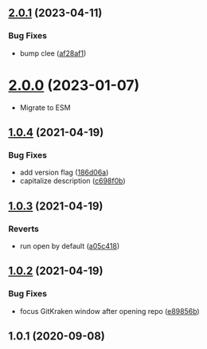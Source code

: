 ## [2.0.1](https://github.com/bconnorwhite/gitkraken-cli/compare/v2.0.0...v2.0.1) (2023-04-11)


### Bug Fixes

* bump clee ([af28af1](https://github.com/bconnorwhite/gitkraken-cli/commit/af28af149f1a13d10832c637ec3454620087d596))



# [2.0.0](https://github.com/bconnorwhite/gitkraken-cli/compare/v1.0.4...v3.0.0) (2023-01-07)

* Migrate to ESM


## [1.0.4](https://github.com/bconnorwhite/gitkraken-cli/compare/v1.0.3...v1.0.4) (2021-04-19)


### Bug Fixes

* add version flag ([186d06a](https://github.com/bconnorwhite/gitkraken-cli/commit/186d06a87c60105421339216afe7ddc7032cc181))
* capitalize description ([c698f0b](https://github.com/bconnorwhite/gitkraken-cli/commit/c698f0bed3eedd68a801ecbbc499f754c2adacdd))



## [1.0.3](https://github.com/bconnorwhite/gitkraken-cli/compare/v1.0.2...v1.0.3) (2021-04-19)


### Reverts

* run open by default ([a05c418](https://github.com/bconnorwhite/gitkraken-cli/commit/a05c418d4615416c69d4c614f2f6eb1f26d24628))



## [1.0.2](https://github.com/bconnorwhite/gitkraken-cli/compare/v1.0.1...v1.0.2) (2021-04-19)


### Bug Fixes

* focus GitKraken window after opening repo ([e89856b](https://github.com/bconnorwhite/gitkraken-cli/commit/e89856b2385121a3795810e60dc81e5dec7ac3b8))



## 1.0.1 (2020-09-08)



